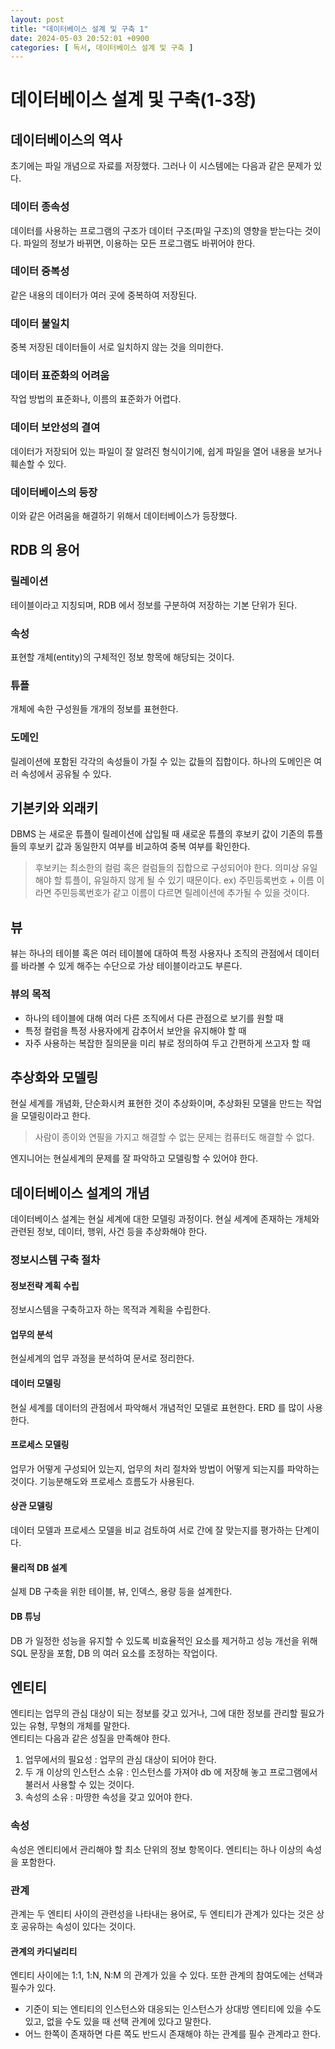 ```yaml
---
layout: post
title: "데이터베이스 설계 및 구축 1"
date: 2024-05-03 20:52:01 +0900
categories: [ 독서, 데이터베이스 설계 및 구축 ]
---
```


# 데이터베이스 설계 및 구축(1-3장)

## 데이터베이스의 역사

초기에는 파일 개념으로 자료를 저장했다. 그러나 이 시스템에는 다음과 같은 문제가 있다.

### 데이터 종속성

데이터를 사용하는 프로그램의 구조가 데이터 구조(파일 구조)의 영향을 받는다는 것이다. 파일의 정보가 바뀌면, 이용하는 모든 프로그램도 바뀌어야 한다.

### 데이터 중복성

같은 내용의 데이터가 여러 곳에 중복하여 저장된다.

### 데이터 불일치

중복 저장된 데이터들이 서로 일치하지 않는 것을 의미한다.

### 데이터 표준화의 어려움

작업 방법의 표준화나, 이름의 표준화가 어렵다.

### 데이터 보안성의 결여

데이터가 저장되어 있는 파일이 잘 알려진 형식이기에, 쉽게 파일을 열어 내용을 보거나 훼손할 수 있다.

### 데이터베이스의 등장

이와 같은 어려움을 해결하기 위해서 데이터베이스가 등장했다.

## RDB 의 용어

### 릴레이션

테이블이라고 지칭되며, RDB 에서 정보를 구분하여 저장하는 기본 단위가 된다.

### 속성

표현할 개체(entity)의 구체적인 정보 항목에 해당되는 것이다.

### 튜플

개체에 속한 구성원들 개개의 정보를 표현한다.

### 도메인

릴레이션에 포함된 각각의 속성들이 가질 수 있는 값들의 집합이다. 하나의 도메인은 여러 속성에서 공유될 수 있다.

## 기본키와 외래키

DBMS 는 새로운 튜플이 릴레이션에 삽입될 때 새로운 튜플의 후보키 값이 기존의 튜플들의 후보키 값과 동일한지 여부를 비교하여 중복 여부를 확인한다.

> 후보키는 최소한의 컬럼 혹은 컬럼들의 집합으로 구성되어야 한다. 의미상 유일해야 할 튜플이, 유일하지 않게 될 수 있기 때문이다. ex) 주민등록번호 + 이름 이라면 주민등록번호가 같고 이름이 다르면 릴레이션에 추가될 수 있을 것이다.

## 뷰

뷰는 하나의 테이블 혹은 여러 테이블에 대하여 특정 사용자나 조직의 관점에서 데이터를 바라볼 수 있게 해주는 수단으로 가상 테이블이라고도 부른다.

### 뷰의 목적

- 하나의 테이블에 대해 여러 다른 조직에서 다른 관점으로 보기를 원할 때
- 특정 컬럼을 특정 사용자에게 감추어서 보안을 유지해야 할 때
- 자주 사용하는 복잡한 질의문을 미리 뷰로 정의하여 두고 간편하게 쓰고자 할 때

## 추상화와 모델링

현실 세계를 개념화, 단순화시켜 표현한 것이 추상화이며, 추상화된 모델을 만드는 작업을 모델링이라고 한다.

> 사람이 종이와 연필을 가지고 해결할 수 없는 문제는 컴퓨터도 해결할 수 없다.

엔지니어는 현실세계의 문제를 잘 파악하고 모델링할 수 있어야 한다.

## 데이터베이스 설계의 개념

데이터베이스 설계는 현실 세계에 대한 모델링 과정이다. 현실 세계에 존재하는 개체와 관련된 정보, 데이터, 행위, 사건 등을 추상화해야 한다.

### 정보시스템 구축 절차

#### 정보전략 계획 수립

정보시스템을 구축하고자 하는 목적과 계획을 수립한다.

#### 업무의 분석

현실세계의 업무 과정을 분석하여 문서로 정리한다.

#### 데이터 모델링

현실 세계를 데이터의 관점에서 파악해서 개념적인 모델로 표현한다. ERD 를 많이 사용한다.

#### 프로세스 모델링

업무가 어떻게 구성되어 있는지, 업무의 처리 절차와 방법이 어떻게 되는지를 파악하는 것이다. 기능분해도와 프로세스 흐름도가 사용된다.

#### 상관 모델링

데이터 모델과 프로세스 모델을 비교 검토하여 서로 간에 잘 맞는지를 평가하는 단계이다.

#### 물리적 DB 설계

실제 DB 구축을 위한 테이블, 뷰, 인덱스, 용량 등을 설계한다.

#### DB 튜닝

DB 가 일정한 성능을 유지할 수 있도록 비효율적인 요소를 제거하고 성능 개선을 위해 SQL 문장을 포함, DB 의 여러 요소를 조정하는 작업이다.

## 엔티티

엔티티는 업무의 관심 대상이 되는 정보를 갖고 있거나, 그에 대한 정보를 관리할 필요가 있는 유형, 무형의 개체를 말한다.
<br>
엔티티는 다음과 같은 성질을 만족해야 한다.

1. 업무에서의 필요성 : 업무의 관심 대상이 되어야 한다.
2. 두 개 이상의 인스턴스 소유 : 인스턴스를 가져야 db 에 저장해 놓고 프로그램에서 불러서 사용할 수 있는 것이다.
3. 속성의 소유 : 마땅한 속성을 갖고 있어야 한다.

### 속성

속성은 엔티티에서 관리해야 할 최소 단위의 정보 항목이다. 엔티티는 하나 이상의 속성을 포함한다.

### 관계

관계는 두 엔티티 사이의 관련성을 나타내는 용어로, 두 엔티티가 관계가 있다는 것은 상호 공유하는 속성이 있다는 것이다.

#### 관계의 카디널리티

엔티티 사이에는 1:1, 1:N, N:M 의 관계가 있을 수 있다. 또한 관계의 참여도에는 선택과 필수가 있다.
- 기준이 되는 엔티티의 인스턴스와 대응되는 인스턴스가 상대방 엔티티에 있을 수도 있고, 없을 수도 있을 때 선택 관계에 있다고 말한다.
- 어느 한쪽이 존재하면 다른 쪽도 반드시 존재해야 하는 관계를 필수 관계라고 한다.
